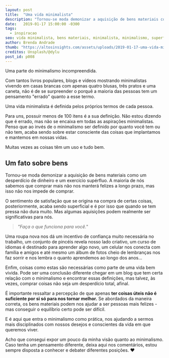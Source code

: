 ```yaml
---
layout: post
title:  "Uma vida minimalista"
description: "Tornou-se moda demonizar a aquisição de bens materiais como um desperdício de dinheiro e um exercício supérfluo. A maioria de nós sabemos que comprar mais não nos manterá felizes a longo prazo..."
date:   2019-01-17 15:00:00 -0300
tags:
  - inspiracao
seo: vida minimalista, bens materiais, minimalista, minimalismo, superfluo, compra, superficial, roupa nova, celular, coisas úteis
author: Brenda Andrade
thumb: "https://altosinsights.com/assets/uploads/2019-01-17-uma-vida-minimalista.jpg"
creditos: Unsplash/@dylu
post_id: p008
---
```


Uma parte do minimalismo incompreendida.

Com tantos livros populares, blogs e vídeos mostrando minimalistas vivendo em casas brancas com apenas quatro blusas, três pratos e uma caneta, não é de se surpreender o porquê a maioria das pessoas tem um pensamento "errado" quanto a esse termo.

Uma vida minimalista é definida pelos  próprios  termos de cada pessoa.

Para uns, possuir menos de 100 itens é a sua definição. Não estou dizendo que é errado, mas não se encaixa em todas as aspirações minimalistas. Penso que ao invés de o minimalismo ser definido por quanto você tem ou não tem, acaba sendo sobre estar consciente das coisas que implantamos e mantemos em nossas vidas.

Muitas vezes as coisas têm um uso e tudo bem.

##  Um fato sobre bens

Tornou-se moda demonizar a aquisição de bens materiais como um desperdício de dinheiro e um exercício supérfluo. A maioria de nós sabemos que comprar mais não nos manterá felizes a longo prazo, mas isso não nos impede de comprar.

O sentimento de satisfação que se origina na compra de certas coisas, posteriormente, acaba sendo superficial e é por isso que quando se tem pressa não dura muito. Mas algumas aquisições podem realmente ser significativas para nós.

><cite>"Faça o que funciona para você."</cite>

Uma roupa nova nos dá um incentivo de confiança muito necessária no trabalho, um conjunto de pincéis revela nosso lado criativo, um curso de idiomas é destinado para aprender algo novo, um celular nos conecta com família e amigos e até mesmo um álbum de fotos cheio de lembranças nos faz sorrir e nos lembra o quanto aprendemos ao longo dos anos...

Enfim, coisas como estas são necessárias como parte de uma vida bem vivida.  Pode ser uma conclusão diferente chegar em um blog que tem certa relação com o minimalismo e encontrar essas definições, mas talvez, às vezes, comprar coisas não seja um desperdício total, afinal.

É importante ressaltar a percepção de que  apenas **ter coisas úteis não é suficiente por si só para nos tornar melhor.** Se abordados da maneira correta, os bens materiais podem nos ajudar a ser pessoas mais felizes - mas conseguir o equilíbrio certo pode ser difícil.

E é aqui que entra o minimalismo como prática, nos ajudando a sermos mais  disciplinados  com nossos desejos e conscientes da vida em que queremos viver.

Acho que consegui expor um pouco da minha visão quanto ao minimalismo. Caso tenha um pensamento diferente, deixa aqui nos comentários, estou sempre disposta a conhecer e debater diferentes posições. ❤️



<div class="adsmobile">
<ins class="adsbygoogle"
     style="display:block; text-align:center;"
     data-ad-layout="in-article"
     data-ad-format="fluid"
     data-ad-client="ca-pub-8078000237589807"
     data-ad-slot="9245457524"></ins>
<script>
     (adsbygoogle = window.adsbygoogle || []).push({});
</script>
</div>
